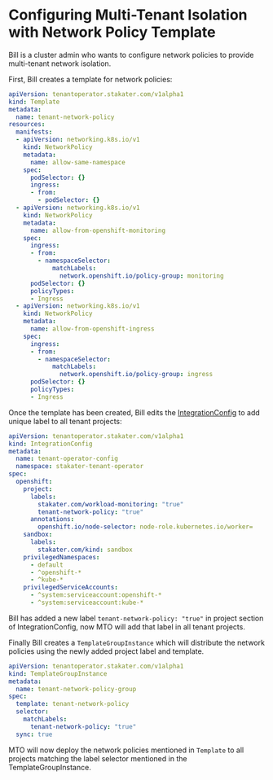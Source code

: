 # Configuring Multi-Tenant Isolation with Network Policy Template

Bill is a cluster admin who wants to configure network policies to provide multi-tenant network isolation.

First, Bill creates a template for network policies:

```yaml
apiVersion: tenantoperator.stakater.com/v1alpha1
kind: Template
metadata:
  name: tenant-network-policy
resources:
  manifests:
  - apiVersion: networking.k8s.io/v1
    kind: NetworkPolicy
    metadata:
      name: allow-same-namespace
    spec:
      podSelector: {}
      ingress:
      - from:
        - podSelector: {}
  - apiVersion: networking.k8s.io/v1
    kind: NetworkPolicy
    metadata:
      name: allow-from-openshift-monitoring
    spec:
      ingress:
      - from:
        - namespaceSelector:
            matchLabels:
              network.openshift.io/policy-group: monitoring
      podSelector: {}
      policyTypes:
      - Ingress
  - apiVersion: networking.k8s.io/v1
    kind: NetworkPolicy
    metadata:
      name: allow-from-openshift-ingress
    spec:
      ingress:
      - from:
        - namespaceSelector:
            matchLabels:
              network.openshift.io/policy-group: ingress
      podSelector: {}
      policyTypes:
      - Ingress
```

Once the template has been created, Bill edits the [IntegrationConfig](/content/integration-config.md) to add unique label to all tenant projects:

```yaml
apiVersion: tenantoperator.stakater.com/v1alpha1
kind: IntegrationConfig
metadata:
  name: tenant-operator-config
  namespace: stakater-tenant-operator
spec:
  openshift:
    project:
      labels:
        stakater.com/workload-monitoring: "true"
        tenant-network-policy: "true"
      annotations:
        openshift.io/node-selector: node-role.kubernetes.io/worker=
    sandbox:
      labels:
        stakater.com/kind: sandbox
    privilegedNamespaces:
      - default
      - ^openshift-*
      - ^kube-*
    privilegedServiceAccounts:
      - ^system:serviceaccount:openshift-*
      - ^system:serviceaccount:kube-*
```

Bill has added a new label `tenant-network-policy: "true"` in project section of IntegrationConfig, now MTO will add that label in all tenant projects.

Finally Bill creates a `TemplateGroupInstance` which will distribute the network policies using the newly added project label and template.

```yaml
apiVersion: tenantoperator.stakater.com/v1alpha1
kind: TemplateGroupInstance
metadata:
  name: tenant-network-policy-group
spec:
  template: tenant-network-policy
  selector:
    matchLabels:
      tenant-network-policy: "true"
  sync: true
```

MTO will now deploy the network policies mentioned in `Template` to all projects matching the label selector mentioned in the TemplateGroupInstance.
